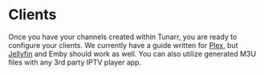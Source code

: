 # Clients

Once you have your channels created within Tunarr, you are ready to configure your clients. We currently have a guide written for [Plex](/configure/clients/plex), but [Jellyfin](/configure/clients/jellyfin) and Emby should work as well. You can also utilize generated M3U files with any 3rd party IPTV player app.